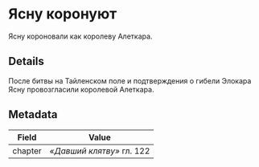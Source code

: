 # Ясну коронуют
Ясну короновали как королеву Алеткара.

## Details
После битвы на Тайленском поле и подтверждения о гибели Элокара Ясну провозгласили королевой Алеткара.

## Metadata
| Field | Value |
| ----- | ----- |
| chapter | *«Давший клятву»* гл. 122 |
